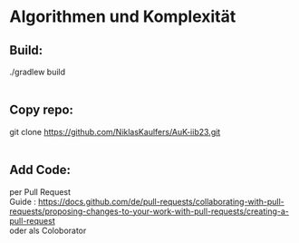 # Algorithmen und Komplexität

## Build:
./gradlew build <br><br>

## Copy repo:
git clone https://github.com/NiklasKaulfers/AuK-iib23.git <br><br>

## Add Code:
per Pull Request <br>
Guide : https://docs.github.com/de/pull-requests/collaborating-with-pull-requests/proposing-changes-to-your-work-with-pull-requests/creating-a-pull-request <br>
oder als Coloborator <br>
